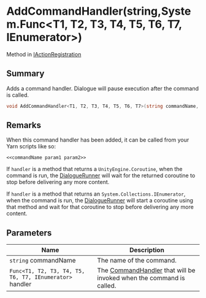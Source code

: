 # AddCommandHandler(string,System.Func\<T1, T2, T3, T4, T5, T6, T7, IEnumerator>)

Method in [IActionRegistration](./)

## Summary

Adds a command handler. Dialogue will pause execution after the command is called.

```csharp
void AddCommandHandler<T1, T2, T3, T4, T5, T6, T7>(string commandName, System.Func<T1, T2, T3, T4, T5, T6, T7, IEnumerator> handler);
```

## Remarks

When this command handler has been added, it can be called from your Yarn scripts like so:

```
<<commandName param1 param2>>
```

If `handler` is a method that returns a `UnityEngine.Coroutine`, when the command is run, the [DialogueRunner](../yarn.unity.dialoguerunner/) will wait for the returned coroutine to stop before delivering any more content.

If `handler` is a method that returns an `System.Collections.IEnumerator`, when the command is run, the [DialogueRunner](../yarn.unity.dialoguerunner/) will start a coroutine using that method and wait for that coroutine to stop before delivering any more content.

## Parameters

| Name                                                    | Description                                                                                              |
| ------------------------------------------------------- | -------------------------------------------------------------------------------------------------------- |
| `string` commandName                                    | The name of the command.                                                                                 |
| `Func<T1, T2, T3, T4, T5, T6, T7, IEnumerator>` handler | The [CommandHandler](../../yarn/yarn.commandhandler.md) that will be invoked when the command is called. |
